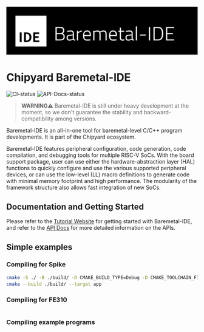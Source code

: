 ![](docs/logo_b.png)

# Chipyard Baremetal-IDE

![CI-status](https://img.shields.io/github/actions/workflow/status/ucb-bar/Baremetal-IDE/make-examplechip.yaml?branch=main&style=flat-square&label=CI&logo=githubactions&logoColor=fff) ![API-Docs-status](https://img.shields.io/github/actions/workflow/status/ucb-bar/Baremetal-IDE/build-docs.yaml?branch=main&style=flat-square&label=Docs&logo=googledocs&logoColor=fff)

> **WARNING⚠️**
> Baremetal-IDE is still under heavy development at the moment, so we don't guarantee the stability and backward-compatibility among versions.

Baremetal-IDE is an all-in-one tool for baremetal-level C/C++ program developments. It is part of the Chipyard ecosystem.

Baremetal-IDE features peripheral configuration, code generation, code compilation, and debugging tools for multiple RISC-V SoCs. With the board support package, user can use either the hardware-abstraction layer (HAL) functions to quickly configure and use the various supported peripheral devices, or can use the low-level (LL) macro definitions to generate code with minimal memory footprint and high performance. The modularity of the framework structure also allows fast integration of new SoCs. 


## Documentation and Getting Started

Please refer to the [Tutorial Website](https://ucb-bar.gitbook.io/chipyard/baremetal-ide/getting-started-with-baremetal-ide) for getting started with Baremetal-IDE, and refer to the [API Docs](https://ucb-bar.github.io/Baremetal-IDE/index.html) for more detailed information on the APIs.


## Simple examples

### Compiling for Spike

```bash
cmake -S ./ -B ./build/ -D CMAKE_BUILD_TYPE=Debug -D CMAKE_TOOLCHAIN_FILE=./riscv-gcc.cmake
cmake --build ./build/ --target app
```

### Compiling for FE310

```bash

```

### Compiling example programs

```bash

```

